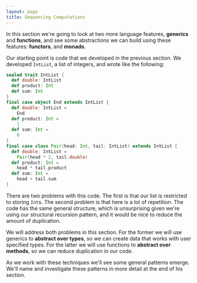 ```yaml
---
layout: page
title: Sequencing Computations
---
```


In this section we're going to look at two more language features, **generics** and **functions**, and see some abstractions we can build using these features: **functors**, and **monads**.

Our starting point is code that we developed in the previous section. We developed `IntList`, a list of integers, and wrote like the following:

~~~ scala
sealed trait IntList {
  def double: IntList
  def product: Int
  def sum: Int
}
final case object End extends IntList {
  def double: IntList =
    End
  def product: Int =
    1
  def sum: Int =
    0
}
final case class Pair(head: Int, tail: IntList) extends IntList {
  def double: IntList =
    Pair(head * 2, tail.double)
  def product: Int =
    head * tail.product
  def sum: Int =
    head + tail.sum
}
~~~

There are two problems with this code. The first is that our list is restricted to storing `Int`s. The second problem is that here is a lot of repetition. The code has the same general structure, which is unsurprising given we're using our structural recursion pattern, and it would be nice to reduce the amount of duplication.

We will address both problems in this section. For the former we will use generics to **abstract over types**, so we can create data that works with user specified types. For the latter we will use functions to **abstract over methods**, so we can reduce duplication in our code.

As we work with these techniques we'll see some general patterns emerge. We'll name and investigate these patterns in more detail at the end of his section.
